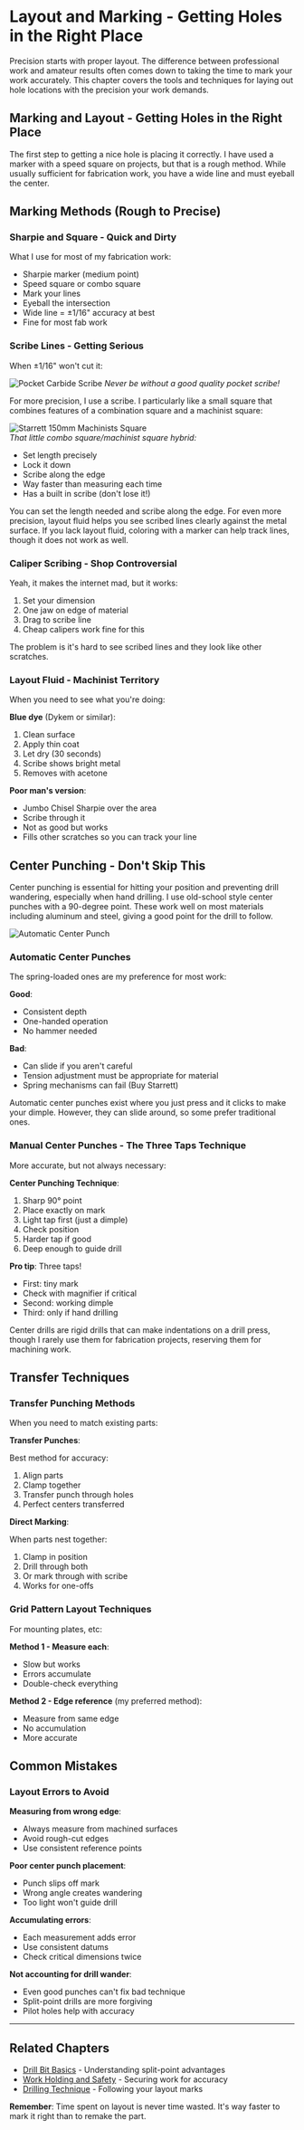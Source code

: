 # Layout and Marking - Getting Holes in the Right Place

Precision starts with proper layout. The difference between professional work
and amateur results often comes down to taking the time to mark your work
accurately. This chapter covers the tools and techniques for laying out hole
locations with the precision your work demands.

## Marking and Layout - Getting Holes in the Right Place

The first step to getting a nice hole is placing it correctly. I have used
a marker with a speed square on projects, but that is a rough method. While
usually sufficient for fabrication work, you have a wide line and must
eyeball the center.

## Marking Methods (Rough to Precise)

### Sharpie and Square - Quick and Dirty

What I use for most of my fabrication work:

- Sharpie marker (medium point)
- Speed square or combo square
- Mark your lines
- Eyeball the intersection
- Wide line = ±1/16" accuracy at best
- Fine for most fab work

### Scribe Lines - Getting Serious

When ±1/16" won't cut it:

![Pocket Carbide Scribe](../images/70AX_pocket_scribe.png)
_Never be without a good quality pocket scribe!_

For more precision, I use a scribe. I particularly like a small square that
combines features of a combination square and a machinist square:

![Starrett 150mm Machinists Square](../images/machinists_square.png)  
_That little combo square/machinist square hybrid:_

- Set length precisely
- Lock it down
- Scribe along the edge
- Way faster than measuring each time
- Has a built in scribe (don't lose it!)

You can set the length needed and scribe along the edge. For even more
precision,
layout fluid helps you see scribed lines clearly against the metal
surface. If you
lack layout fluid, coloring with a marker can help track lines, though it
does not work as well.

### Caliper Scribing - Shop Controversial

Yeah, it makes the internet mad, but it works:

1. Set your dimension
2. One jaw on edge of material
3. Drag to scribe line
4. Cheap calipers work fine for this

The problem is it's hard to see scribed lines and they look like other
scratches.

### Layout Fluid - Machinist Territory

When you need to see what you're doing:

**Blue dye** (Dykem or similar):

1. Clean surface
2. Apply thin coat
3. Let dry (30 seconds)
4. Scribe shows bright metal
5. Removes with acetone

**Poor man's version**:

- Jumbo Chisel Sharpie over the area
- Scribe through it
- Not as good but works
- Fills other scratches so you can track your line

## Center Punching - Don't Skip This

Center punching is essential for hitting your position and preventing drill
wandering, especially when hand drilling. I use old-school style center
punches with a 90-degree point. These work well on most materials including
aluminum and steel, giving a good point for the drill to follow.

![Automatic Center Punch](../images/automatic_center_punch.jpg)

### Automatic Center Punches

The spring-loaded ones are my preference for most work:

**Good**:

- Consistent depth
- One-handed operation
- No hammer needed

**Bad**:

- Can slide if you aren't careful
- Tension adjustment must be appropriate for material
- Spring mechanisms can fail (Buy Starrett)

Automatic center punches exist where you just press and it clicks to make
your dimple. However, they can slide around, so some prefer traditional ones.

### Manual Center Punches - The Three Taps Technique

More accurate, but not always necessary:

**Center Punching Technique**:

1. Sharp 90° point
2. Place exactly on mark
3. Light tap first (just a dimple)
4. Check position
5. Harder tap if good
6. Deep enough to guide drill

**Pro tip**: Three taps!

- First: tiny mark
- Check with magnifier if critical
- Second: working dimple
- Third: only if hand drilling

Center drills are rigid drills that can make indentations on a drill
press, though I rarely use them for fabrication projects, reserving them for
machining work.

## Transfer Techniques

### Transfer Punching Methods

When you need to match existing parts:

**Transfer Punches**:

Best method for accuracy:

1. Align parts
2. Clamp together
3. Transfer punch through holes
4. Perfect centers transferred

**Direct Marking**:

When parts nest together:

1. Clamp in position
2. Drill through both
3. Or mark through with scribe
4. Works for one-offs

### Grid Pattern Layout Techniques

For mounting plates, etc:

**Method 1 - Measure each**:

- Slow but works
- Errors accumulate
- Double-check everything

**Method 2 - Edge reference** (my preferred method):

- Measure from same edge
- No accumulation
- More accurate

## Common Mistakes

### Layout Errors to Avoid

**Measuring from wrong edge**:

- Always measure from machined surfaces
- Avoid rough-cut edges
- Use consistent reference points

**Poor center punch placement**:

- Punch slips off mark
- Wrong angle creates wandering
- Too light won't guide drill

**Accumulating errors**:

- Each measurement adds error
- Use consistent datums
- Check critical dimensions twice

**Not accounting for drill wander**:

- Even good punches can't fix bad technique
- Split-point drills are more forgiving
- Pilot holes help with accuracy

---

## Related Chapters

- [Drill Bit Basics](drill_bit_basics.md) - Understanding split-point advantages
- [Work Holding and Safety](work_holding_safety.md) - Securing work for accuracy
- [Drilling Technique](drilling_technique.md) - Following your layout marks

**Remember**: Time spent on layout is never time wasted. It's way faster to mark
it right than to remake the part.
